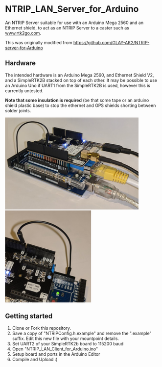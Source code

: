 # NTRIP_LAN_Server_for_Arduino

An NTRIP Server suitable for use with an Arduino Mega 2560 and an Ethernet shield, to act as an NTRIP Server to a caster such as www.rtk2go.com.

This was originally modified from https://github.com/GLAY-AK2/NTRIP-server-for-Arduino

## Hardware

The intended hardware is an Arduino Mega 2560, and Ethernet Shield V2, and a SimpleRTK2B stacked on top of each other.
It may be possible to use an Arduino Uno if UART1 from the SimpleRTK2B is used, however this is currently untested.

**Note that some insulation is required** (be that some tape or an arduino shield plastic base) to stop the ethernet and GPS shields shorting between solder joints.

<img src="https://github.com/MattWoodhead/NTRIP_LAN_Client_for_Arduino/blob/master/mega_stacked.png" height="300">
<img src="https://github.com/MattWoodhead/NTRIP_LAN_Client_for_Arduino/blob/master/simplertk2b_uart_to_mega.PNG" height="300">

## Getting started

1. Clone or Fork this repository.
2. Save a copy of "NTRIPConfig.h.example" and remove the ".example" suffix. Edit this new file with your mountpoint details.
3. Set UART2 of your SimpleRTK2b board to 115200 baud
4. Open "NTRIP_LAN_Client_for_Arduino.ino"
5. Setup board and ports in the Arduino Editor
6. Compile and Upload :)
